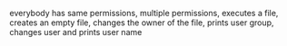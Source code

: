 everybody has same permissions, multiple permissions, executes a file, creates an empty file, changes the owner of the file, prints user group, changes user and prints user name 
